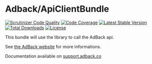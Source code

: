 Adback/ApiClientBundle
======================

[![Scrutinizer Code Quality](https://scrutinizer-ci.com/g/dekalee/adback-analytics-bundle/badges/quality-score.png?b=master)](https://scrutinizer-ci.com/g/dekalee/adback-analytics-bundle/?branch=master)
[![Code Coverage](https://scrutinizer-ci.com/g/dekalee/adback-analytics-bundle/badges/coverage.png?b=master)](https://scrutinizer-ci.com/g/dekalee/adback-analytics-bundle/?branch=master)
[![Latest Stable Version](https://poser.pugx.org/dekalee/adback-analytics-bundle/v/stable)](https://packagist.org/packages/dekalee/adback-analytics-bundle)
[![Total Downloads](https://poser.pugx.org/dekalee/adback-analytics-bundle/downloads)](https://packagist.org/packages/dekalee/adback-analytics-bundle)
[![License](https://poser.pugx.org/dekalee/adback-analytics-bundle/license)](https://packagist.org/packages/dekalee/adback-analytics-bundle)

This bundle will use the library to call the AdBack api.

See [the AdBack website](https://www.adback.co/) for more informations.

Documentation available on [support.adback.co](http://support.adback.co/)
